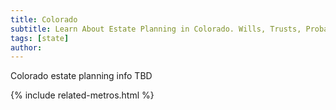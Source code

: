 ```yaml
---
title: Colorado
subtitle: Learn About Estate Planning in Colorado. Wills, Trusts, Probate, and More in Colorado. Find a Colorado Estate Attorney for Your Estate Planning Needs.
tags: [state]
author:
---
```


Colorado estate planning info TBD

<!-- Related Metros List -->
{% include related-metros.html %}

